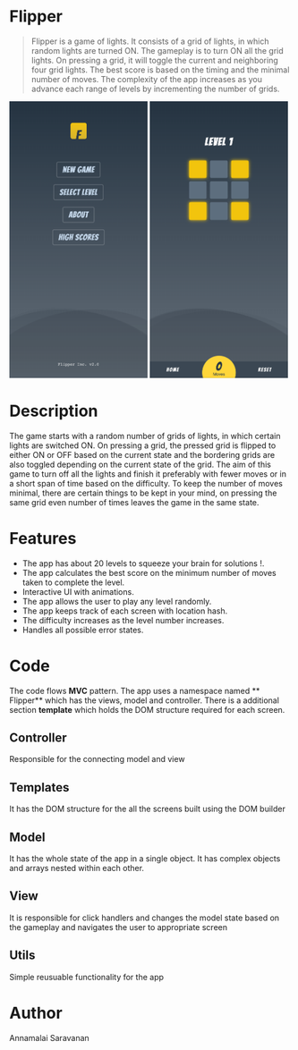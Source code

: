 # Flipper 

> Flipper is a game of lights. It consists of a grid of lights, in which random lights are turned ON. The gameplay is to turn ON all the grid lights. On pressing a grid, it will toggle the current and neighboring four grid lights. The best score is based on the timing and the minimal number of moves. The complexity of the app increases as you advance each range of levels by incrementing the number of grids.

<p float="left">
  <img src="https://raw.githubusercontent.com/asvny/flipper/master/screenshots/home-screen.png" width="49%" />
  <img src="https://raw.githubusercontent.com/asvny/flipper/master/screenshots/game-screen.png" width="49%" /> 
</p>

# Description
The game starts with a random number of grids of lights, in which certain lights are switched ON. On pressing a grid, the pressed grid is flipped to either ON or OFF based on the current state and the bordering grids are also toggled depending on the current state of the grid. The aim of this game to turn off all the lights and finish it preferably with fewer moves or in a short span of time based on the difficulty. To keep the number of moves minimal, there are certain things to be kept in your mind, on pressing the same grid even number of times leaves the game in the same state.

# Features
- The app  has about 20 levels to squeeze your brain for solutions !.
- The app calculates the best score on the minimum number of moves taken to complete the level.
- Interactive UI with animations.
- The app allows the user to play any level randomly.
- The app keeps track of each screen with location hash.
- The difficulty increases as the level number increases.
- Handles all possible error states.

# Code
The code flows **MVC** pattern. The app uses a namespace named ** Flipper** which has the views, model and controller.
There is a additional section **template** which holds the DOM structure required for each screen.

## Controller
Responsible for the connecting model and view

## Templates
It has the DOM structure for the all the screens built using the DOM builder

## Model
It has the whole state of the app in a single object. It has complex objects and arrays nested within each other.

## View
It is responsible for click handlers and changes the model state based on the gameplay and navigates the user to appropriate screen

## Utils
Simple reusuable functionality for the app

# Author
Annamalai Saravanan